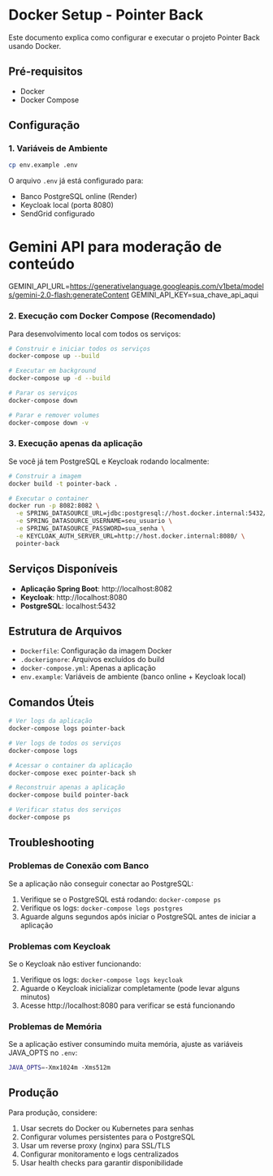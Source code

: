 # Docker Setup - Pointer Back

Este documento explica como configurar e executar o projeto Pointer Back usando Docker.

## Pré-requisitos

- Docker
- Docker Compose

## Configuração

### 1. Variáveis de Ambiente

```bash
cp env.example .env
```

O arquivo `.env` já está configurado para:
- Banco PostgreSQL online (Render)
- Keycloak local (porta 8080)
- SendGrid configurado

# Gemini API para moderação de conteúdo
GEMINI_API_URL=https://generativelanguage.googleapis.com/v1beta/models/gemini-2.0-flash:generateContent
GEMINI_API_KEY=sua_chave_api_aqui

### 2. Execução com Docker Compose (Recomendado)

Para desenvolvimento local com todos os serviços:

```bash
# Construir e iniciar todos os serviços
docker-compose up --build

# Executar em background
docker-compose up -d --build

# Parar os serviços
docker-compose down

# Parar e remover volumes
docker-compose down -v
```

### 3. Execução apenas da aplicação

Se você já tem PostgreSQL e Keycloak rodando localmente:

```bash
# Construir a imagem
docker build -t pointer-back .

# Executar o container
docker run -p 8082:8082 \
  -e SPRING_DATASOURCE_URL=jdbc:postgresql://host.docker.internal:5432/pointer_db \
  -e SPRING_DATASOURCE_USERNAME=seu_usuario \
  -e SPRING_DATASOURCE_PASSWORD=sua_senha \
  -e KEYCLOAK_AUTH_SERVER_URL=http://host.docker.internal:8080/ \
  pointer-back
```

## Serviços Disponíveis

- **Aplicação Spring Boot**: http://localhost:8082
- **Keycloak**: http://localhost:8080
- **PostgreSQL**: localhost:5432

## Estrutura de Arquivos

- `Dockerfile`: Configuração da imagem Docker
- `.dockerignore`: Arquivos excluídos do build
- `docker-compose.yml`: Apenas a aplicação
- `env.example`: Variáveis de ambiente (banco online + Keycloak local)

## Comandos Úteis

```bash
# Ver logs da aplicação
docker-compose logs pointer-back

# Ver logs de todos os serviços
docker-compose logs

# Acessar o container da aplicação
docker-compose exec pointer-back sh

# Reconstruir apenas a aplicação
docker-compose build pointer-back

# Verificar status dos serviços
docker-compose ps
```

## Troubleshooting

### Problemas de Conexão com Banco

Se a aplicação não conseguir conectar ao PostgreSQL:

1. Verifique se o PostgreSQL está rodando: `docker-compose ps`
2. Verifique os logs: `docker-compose logs postgres`
3. Aguarde alguns segundos após iniciar o PostgreSQL antes de iniciar a aplicação

### Problemas com Keycloak

Se o Keycloak não estiver funcionando:

1. Verifique os logs: `docker-compose logs keycloak`
2. Aguarde o Keycloak inicializar completamente (pode levar alguns minutos)
3. Acesse http://localhost:8080 para verificar se está funcionando

### Problemas de Memória

Se a aplicação estiver consumindo muita memória, ajuste as variáveis JAVA_OPTS no `.env`:

```bash
JAVA_OPTS=-Xmx1024m -Xms512m
```

## Produção

Para produção, considere:

1. Usar secrets do Docker ou Kubernetes para senhas
2. Configurar volumes persistentes para o PostgreSQL
3. Usar um reverse proxy (nginx) para SSL/TLS
4. Configurar monitoramento e logs centralizados
5. Usar health checks para garantir disponibilidade 